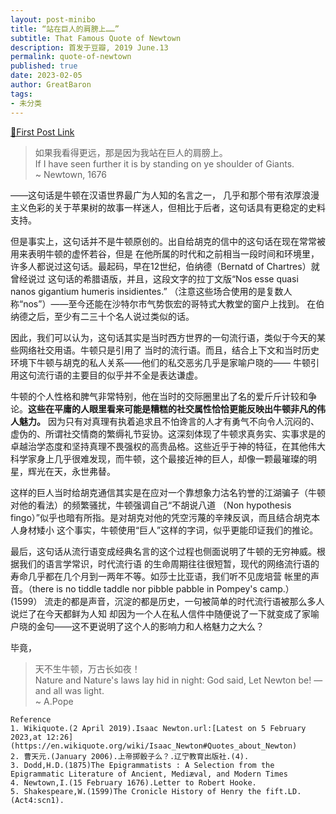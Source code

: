 ```yaml
---
layout: post-minibo
title: “站在巨人的肩膀上……”
subtitle: That Famous Quote of Newtown
description: 首发于豆瓣, 2019 June.13
permalink: quote-of-newtown
published: true
date: 2023-02-05
author: GreatBaron
tags:
- 未分类
---
```


[🔗First Post Link](https://www.douban.com/note/722284547/)

> 如果我看得更远，那是因为我站在巨人的肩膀上。  
> If I have seen further it is by standing on ye shoulder of Giants.  
> ~ Newtown, 1676

——这句话是牛顿在汉语世界最广为人知的名言之一， 几乎和那个带有浓厚浪漫主义色彩的关于苹果树的故事一样迷人，但相比于后者，这句话具有更稳定的史料支持。

但是事实上，这句话并不是牛顿原创的。出自给胡克的信中的这句话在现在常常被用来表明牛顿的虚怀若谷，但是 在他所属的时代和之前相当一段时间和环境里，许多人都说过这句话。最起码，早在12世纪，伯纳德（Bernatd of Chartres）就曾经说过 这句话的希腊语版，并且，这段文字的拉丁文版“Nos esse quasi nanos gigantium humeris insidientes.” （注意这些场合使用的是复数人称“nos”）——至今还能在沙特尔市气势恢宏的哥特式大教堂的窗户上找到。 在伯纳德之后，至少有二三十个名人说过类似的话。

因此，我们可以认为，这句话其实是当时西方世界的一句流行语，类似于今天的某些网络社交用语。牛顿只是引用了 当时的流行语。而且，结合上下文和当时历史环境下牛顿与胡克的私人关系——他们的私交恶劣几乎是家喻户晓的—— 牛顿引用这句流行语的主要目的似乎并不全是表达谦虚。

牛顿的个人性格和脾气非常特别，他在当时的交际圈里出了名的爱斤斤计较和争论。**这些在平庸的人眼里看来可能是糟糕的社交属性恰恰更能反映出牛顿非凡的伟人魅力。** 因为只有对真理有执着追求且不怕谗言的人才有勇气不向令人沉闷的、虚伪的、所谓社交情商的繁缛礼节妥协。这深刻体现了牛顿求真务实、实事求是的卓越治学态度和坚持真理不畏强权的高贵品格。这些近乎于神的特征，在其他伟大科学家身上几乎很难发现，而牛顿，这个最接近神的巨人，却像一颗最璀璨的明星，辉光在天，永世弗替。

这样的巨人当时给胡克通信其实是在应对一个靠想象力沽名钓誉的江湖骗子（牛顿对他的看法）的频繁骚扰，牛顿强调自己“不胡说八道 （Non hypothesis fingo）”似乎也暗有所指。是对胡克对他的凭空污蔑的辛辣反讽，而且结合胡克本人身材矮小 这个事实，牛顿使用“巨人”这样的字词，似乎更能印证我们的推论。

最后，这句话从流行语变成经典名言的这个过程也侧面说明了牛顿的无穷神威。根据我们的语言学常识，时代流行语 的生命周期往往很短暂，现代的网络流行语的寿命几乎都在几个月到一两年不等。如莎士比亚语，我们听不见庞培营 帐里的声音。（there is no tiddle taddle nor pibble pabble in Pompey's camp.）(1599） 流走的都是声音，沉淀的都是历史，一句被简单的时代流行语被那么多人说烂了在今天都鲜为人知 却因为一个人在私人信件中随便说了一下就变成了家喻户晓的金句——这不更说明了这个人的影响力和人格魅力之大么？

毕竟，

> 天不生牛顿，万古长如夜！  
> Nature and Nature's laws lay hid in night: God said, Let Newton be! — and all was light.  
> ~ A.Pope

``` 
Reference
1. Wikiquote.(2 April 2019).Isaac Newton.url:[Latest on 5 February 2023,at 12:26](https://en.wikiquote.org/wiki/Isaac_Newton#Quotes_about_Newton)
2. 曹天元.(January 2006).上帝掷骰子么？.辽宁教育出版社.(4).
3. Dodd,H.D.(1875)The Epigrammatists : A Selection from the Epigrammatic Literature of Ancient, Mediæval, and Modern Times
4. Newtown,I.(15 February 1676).Letter to Robert Hooke.
5. Shakespeare,W.(1599)The Cronicle History of Henry the fift.LD.(Act4:scn1). 
```
